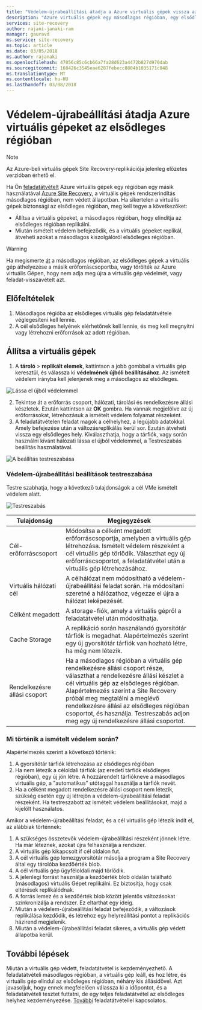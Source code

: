 ```yaml
---
title: "Védelem-újrabeállítási átadja a Azure virtuális gépek vissza az elsődleges Azure-régió az Azure Site Recovery szolgáltatással |} Microsoft Docs"
description: "Azure virtuális gépek egy másodlagos régióban, egy elsődleges régióban, az Azure Site Recovery segítségével a feladatátvételt követően állítsa ismerteti."
services: site-recovery
author: rajani-janaki-ram
manager: gauravd
ms.service: site-recovery
ms.topic: article
ms.date: 03/05/2018
ms.author: rajanaki
ms.openlocfilehash: 47056c85c6cb66a7fa28d623a4472b827d970dab
ms.sourcegitcommit: 168426c3545eae6287febecc8804b1035171c048
ms.translationtype: MT
ms.contentlocale: hu-HU
ms.lasthandoff: 03/08/2018
---
```

# <a name="reprotect-failed-over-azure-vms-to-the-primary-region"></a>Védelem-újrabeállítási átadja Azure virtuális gépeket az elsődleges régióban


>[!NOTE]
>
> Az Azure-beli virtuális gépek Site Recovery-replikációja jelenleg előzetes verzióban érhető el.



Ha Ön [feladatátvételt](site-recovery-failover.md) Azure virtuális gépek egy régióban egy másik használatával [Azure Site Recovery](site-recovery-overview.md), a virtuális gépek rendszerindítás másodlagos régióban, nem védett állapotban. Ha sikertelen a virtuális gépek biztonsági az elsődleges régióban, meg kell tegye a következőket:

- Állítsa a virtuális gépeket, a másodlagos régióban, hogy elindítja az elsődleges régióban replikálni. 
- Miután ismételt védelem befejeződik, és a virtuális gépeket replikál, átveheti azokat a másodlagos kiszolgálóról elsődleges régióban.

> [!WARNING]
> Ha megismerte [át](migrate-overview.md#what-do-we-mean-by-migration) a másodlagos régióban, az elsődleges gépek a virtuális gép áthelyezése a másik erőforráscsoportba, vagy törölték az Azure virtuális Gépen, hogy nem adja meg újra a virtuális gép védelmét, vagy feladat-visszavételt azt.


## <a name="prerequisites"></a>Előfeltételek
1. Másodlagos régióba az elsődleges virtuális gép feladatátvétele véglegesíteni kell lennie.
2. A cél elsődleges helyének elérhetőnek kell lennie, és meg kell megnyitni vagy létrehozni erőforrások az adott régióban.

## <a name="reprotect-a-vm"></a>Állítsa a virtuális gépek

1. A **tároló** > **replikált elemek**, kattintson a jobb gombbal a virtuális gép keresztül, és válassza ki **védelmének újbóli beállításához**. Az ismételt védelem irányba kell jelenjenek meg a másodlagos az elsődleges. 

  ![Lássa el újból védelemmel](./media/site-recovery-how-to-reprotect-azure-to-azure/reprotect.png)

2. Tekintse át a erőforrás csoport, hálózati, tárolási és rendelkezésre állási készletek. Ezután kattintson az **OK** gombra. Ha vannak megjelölve az új erőforrásokat, létrehozásuk a ismételt védelem folyamat részeként.
3. A feladatátvételen feladat magok a célhelyhez, a legújabb adatokkal. Amely befejezése után a változásreplikálás kerül sor. Ezután átveheti vissza egy elsődleges hely. Kiválaszthatja, hogy a tárfiók, vagy során használni kívánt hálózati lássa el újból védelemmel, a Testreszabás beállítás használatával.

  ![A beállítás testreszabása](./media/site-recovery-how-to-reprotect-azure-to-azure/customize.png)

### <a name="customize-reprotect-settings"></a>Védelem-újrabeállítási beállítások testreszabása

Testre szabhatja, hogy a következő tulajdonságok a cél VMe ismételt védelem alatt.

![Testreszabás](./media/site-recovery-how-to-reprotect-azure-to-azure/customizeblade.png)

|Tulajdonság |Megjegyzések  |
|---------|---------|
|Cél-erőforráscsoport     | Módosítsa a célként megadott erőforráscsoportja, amelyben a virtuális gép létrehozása. Ismételt védelem részeként a cél virtuális gép törlődik. Választhat egy új erőforráscsoportot, a feladatátvétel után a virtuális gép létrehozásához.        |
|Virtuális hálózati cél     | A célhálózat nem módosítható a védelem-újrabeállítási feladat során. Ha módosítani szeretné a hálózathoz, végezze el újra a hálózat leképezését.         |
|Célként megadott     | A storage-fiók, amely a virtuális gépről a feladatátvétel után módosíthatja.         |
|Cache Storage     | A replikáció során használandó gyorsítótár tárfiók is megadhat. Alapértelmezés szerint egy új gyorsítótár tárfiók van hozható létre, ha még nem létezik.         |
|Rendelkezésre állási csoport     |Ha a másodlagos régióban a virtuális gép rendelkezésre állási csoport része, választhat a rendelkezésre állási készlet a cél virtuális gép az elsődleges régióban. Alapértelmezés szerint a Site Recovery próbál meg megtalálni a meglévő rendelkezésre állási az elsődleges régióban csoportot, és használja. Testreszabás adjon meg egy új rendelkezésre állási csoportot.         |


### <a name="what-happens-during-reprotection"></a>Mi történik a ismételt védelem során?

Alapértelmezés szerint a következő történik:

1. A gyorsítótár tárfiók létrehozása az elsődleges régióban
2. Ha nem létezik a céloldali tárfiók (az eredeti tárfiók elsődleges régióban), egy új jön létre. A hozzárendelt tárfiókneve a másodlagos virtuális gép, a "automatikus" utótaggal használja a tárfiók nevét.
3. Ha a célként megadott rendelkezésre állási csoport nem létezik, szükség esetén egy új létrejön a védelem-újrabeállítási feladat részeként. Ha testreszabott az ismételt védelem beállításokat, majd a kijelölt használatos.

Amikor a védelem-újrabeállítási feladat, és a cél virtuális gép létezik indít el, az alábbiak történnek:

1. A szükséges összetevők védelem-újrabeállítási részeként jönnek létre. Ha már léteznek, azokat újra felhasználja a rendszer.
2. A virtuális gép kikapcsolt if cél oldalon fut.
3. A cél virtuális gép lemezgyorsítótár másolja a program a Site Recovery által egy tárolóba kezdőérték blob.
4. A cél virtuális gép ügyféloldali majd törlődik.
5. A jelenlegi forrást használja a kezdőérték blob oldalán található (másodlagos) virtuális Gépet replikálni. Ez biztosítja, hogy csak eltérések replikálódnak.
6. A forrás lemez és a kezdőérték blob között jelentős változásokat szinkronizálja a rendszer. Ez eltarthat egy ideig.
7. Miután a védelem-újrabeállítási feladat befejeződik, a változások replikálása kezdődik, és létrehoz egy helyreállítási pontot a replikációs házirend megjelenik.
8. Miután a védelem-újrabeállítási feladat sikeres, a virtuális gép védett állapotba kerül.

## <a name="next-steps"></a>További lépések

Miután a virtuális gép védett, feladatátvétel is kezdeményezhető. A feladatátvételi másodlagos régióban, a virtuális gép leáll, és hoz létre, és virtuális gép elindul az elsődleges régióban, néhány kis állásidővel. Azt javasoljuk, hogy ennek megfelelően válassza ki a időpontot, és a feladatátvételi tesztet futtatni, de egy teljes feladatátvétel az elsődleges helyhez kezdeményezése. [További](site-recovery-failover.md) feladatátvétellel kapcsolatos.

